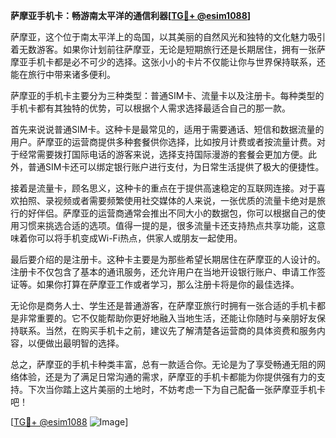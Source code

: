 **萨摩亚手机卡：畅游南太平洋的通信利器[[TG💪+ @esim1088](https://t.me/s/esim1088)]**

萨摩亚，这个位于南太平洋上的岛国，以其美丽的自然风光和独特的文化魅力吸引着无数游客。如果你计划前往萨摩亚，无论是短期旅行还是长期居住，拥有一张萨摩亚手机卡都是必不可少的选择。这张小小的卡片不仅能让你与世界保持联系，还能在旅行中带来诸多便利。

萨摩亚的手机卡主要分为三种类型：普通SIM卡、流量卡以及注册卡。每种类型的手机卡都有其独特的优势，可以根据个人需求选择最适合自己的那一款。

首先来说说普通SIM卡。这种卡是最常见的，适用于需要通话、短信和数据流量的用户。萨摩亚的运营商提供多种套餐供你选择，比如按月计费或者按流量计费。对于经常需要拨打国际电话的游客来说，选择支持国际漫游的套餐会更加方便。此外，普通SIM卡还可以绑定银行账户进行支付，为日常生活提供了极大的便捷性。

接着是流量卡，顾名思义，这种卡的重点在于提供高速稳定的互联网连接。对于喜欢拍照、录视频或者需要频繁使用社交媒体的人来说，一张优质的流量卡绝对是旅行的好伴侣。萨摩亚的运营商通常会推出不同大小的数据包，你可以根据自己的使用习惯来挑选合适的选项。值得一提的是，很多流量卡还支持热点共享功能，这意味着你可以将手机变成Wi-Fi热点，供家人或朋友一起使用。

最后要介绍的是注册卡。这种卡主要是为那些希望长期居住在萨摩亚的人设计的。注册卡不仅包含了基本的通讯服务，还允许用户在当地开设银行账户、申请工作签证等。如果你打算在萨摩亚工作或者学习，那么注册卡将是你的最佳选择。

无论你是商务人士、学生还是普通游客，在萨摩亚旅行时拥有一张合适的手机卡都是非常重要的。它不仅能帮助你更好地融入当地生活，还能让你随时与亲朋好友保持联系。当然，在购买手机卡之前，建议先了解清楚各运营商的具体资费和服务内容，以便做出最明智的选择。

总之，萨摩亚的手机卡种类丰富，总有一款适合你。无论是为了享受畅通无阻的网络体验，还是为了满足日常沟通的需求，萨摩亚的手机卡都能为你提供强有力的支持。下次当你踏上这片美丽的土地时，不妨考虑一下为自己配备一张萨摩亚手机卡吧！

[[TG💪+ @esim1088](https://t.me/s/esim1088) ![Image](https://i.postimg.cc/4NQfJmqS/Snipaste-2025-05-13-00-14-12.png)]